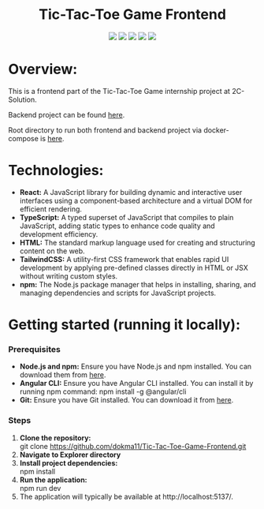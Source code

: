 <h1 align="center">Tic-Tac-Toe Game Frontend</h1>

<div align="center">
    <img src="https://img.shields.io/badge/react-%2320232a.svg?style=for-the-badge&logo=react&logoColor=%2361DAFB"/>
    <img src="https://img.shields.io/badge/typescript-%23007ACC.svg?style=for-the-badge&logo=typescript&logoColor=white"/>
    <img src="https://img.shields.io/badge/html5-%23E34F26.svg?style=for-the-badge&logo=html5&logoColor=white"/>
    <img src="https://img.shields.io/badge/tailwindcss-%2338B2AC.svg?style=for-the-badge&logo=tailwind-css&logoColor=white"/>
    <img src="https://img.shields.io/badge/NPM-%23CB3837.svg?style=for-the-badge&logo=npm&logoColor=white"/>
</div>

# Overview:
This is a frontend part of the Tic-Tac-Toe Game internship project at 2C-Solution.

Backend project can be found [here](https://github.com/dokma11/Tic-Tac-Toe-Game-Backend).

Root directory to run both frontend and backend project via docker-compose is [here](https://github.com/dokma11/Tic-Tac-Toe-Game-DevOps).

# Technologies:
- <b>React:</b> A JavaScript library for building dynamic and interactive user interfaces using a component-based architecture and a virtual DOM for efficient rendering.
- <b>TypeScript:</b> A typed superset of JavaScript that compiles to plain JavaScript, adding static types to enhance code quality and development efficiency.
- <b>HTML:</b> The standard markup language used for creating and structuring content on the web.
- <b>TailwindCSS:</b> A utility-first CSS framework that enables rapid UI development by applying pre-defined classes directly in HTML or JSX without writing custom styles.
- <b>npm:</b> The Node.js package manager that helps in installing, sharing, and managing dependencies and scripts for JavaScript projects.

# Getting started (running it locally):

<h3>Prerequisites</h3>

- <b>Node.js and npm:</b> Ensure you have Node.js and npm installed. You can download them from [here](https://nodejs.org/en).
- <b>Angular CLI:</b> Ensure you have Angular CLI installed. You can install it by running npm command: npm install -g @angular/cli
- <b>Git:</b> Ensure you have Git installed. You can download it from [here](https://git-scm.com/downloads).

<h3>Steps</h3>

1. <b>Clone the repository:</b> <br>
git clone https://github.com/dokma11/Tic-Tac-Toe-Game-Frontend.git
2. <b>Navigate to Explorer directory</b>
3. <b>Install project dependencies:</b> <br>
npm install
4. <b>Run the application:</b> <br>
npm run dev
5. The application will typically be available at http://localhost:5137/.
